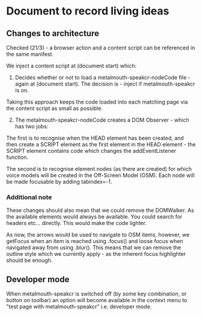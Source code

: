 # Document to record living ideas #

## Changes to architecture ##

Checked (21/3) - a browser action and a content script can be referenced in the same manifest.

We inject a content script at (document start) which:

1) Decides whether or not to load a metalmouth-speakcr-nodeCode file - again at (document start).  The decision is - inject if metalmouth-speakcr is on.

Taking this approach keeps the code loaded into each matching page via the content script as small as possible.

2) The metalmouth-speakcr-nodeCode creates a DOM Observer - which has two jobs:

The first is to recognise when the HEAD element has been created, and then create a SCRIPT element as the first element in the HEAD element - the SCRIPT element contains code which changes the addEventListener function.

The second is to recognise element nodes (as there are created) for which voice models will be created in the Off-Screen Model (OSM).  Each node will be made focusable by adding tabindex=-1.

### Additional note ###

These changes should also mean that we could remove the DOMWalker.  As the available elements would always be available.  You could search for headers etc... directly.  This would make the code lighter.

As now, the arrows would be used to navigate to OSM items, however, we getFocus when an item is reached using .focus() and loose focus when navigated away from using .blur(). This means that we can remove the outline style which we currently apply - as the inherent focus highlighter should be enough.

## Developer mode ##

When metalmouth-speakcr is switched off (by some key combination, or button on toolbar) an option will become available in the context menu to "test page with metalmouth-speakcr" i.e. developer mode.